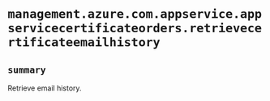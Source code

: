 # `management.azure.com.appservice.appservicecertificateorders.retrievecertificateemailhistory`

## `summary`
Retrieve email history.


